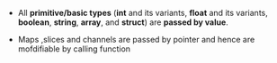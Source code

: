 - All **primitive/basic types** (**int** and its variants, **float** and its variants, **boolean**, **string**, **array**, and **struct**) are **passed by value**.

- Maps ,slices and channels are passed by pointer and hence are mofdifiable by calling function